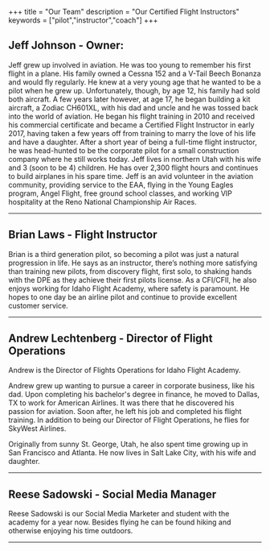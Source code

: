 +++
title = "Our Team"
description = "Our Certified Flight Instructors"
keywords = ["pilot","instructor","coach"]
+++

## Jeff Johnson - Owner: 

Jeff grew up involved in aviation. He was too young to remember his first flight in a plane. His family owned a Cessna 152 and a V-Tail Beech Bonanza and would fly regularly. He knew at a very young age that he wanted to be a pilot when he grew up. Unfortunately, though, by age 12, his family had sold both aircraft. A few years later however, at age 17, he began building a kit aircraft, a Zodiac CH601XL, with his dad and uncle and he was tossed back into the world of aviation. He began his flight training in 2010 and received his commercial certificate and became a Certified Flight Instructor in early 2017, having taken a few years off from training to marry the love of his life and have a daughter. After a short year of being a full-time flight instructor, he was head-hunted to be the corporate pilot for a small construction company where he still works today. Jeff lives in northern Utah with his wife and 3 (soon to be 4) children. He has over 2,300 flight hours and continues to build airplanes in his spare time. Jeff is an avid volunteer in the aviation community, providing service to the EAA, flying in the Young Eagles program, Angel Flight, free ground school classes, and working VIP hospitality at the Reno National Championship Air Races.

---

## Brian Laws - Flight Instructor

Brian is a third generation pilot, so becoming a pilot was just a natural progression in life. He says as an instructor, there’s nothing more satisfying than training new pilots, from discovery flight, first solo, to shaking hands with the DPE as they achieve their first pilots license. As a CFI/CFII, he also enjoys working for Idaho Flight Academy, where safety is paramount. He hopes to one day be an airline pilot and continue to provide excellent customer service.

---

## Andrew Lechtenberg - Director of Flight Operations

Andrew is the Director of Flights Operations for Idaho Flight Academy. 

Andrew grew up wanting to pursue a career in corporate business, like his dad. Upon completing his bachelor's degree in finance, he moved to Dallas, TX to work for American Airlines. It was there that he discovered his passion for aviation. Soon after, he left his job and completed his flight training. In addition to being our Director of Flight Operations, he flies for SkyWest Airlines.

Originally from sunny St. George, Utah, he also spent time growing up in San Francisco and Atlanta. He now lives in Salt Lake City, with his wife and daughter.

---

## Reese Sadowski - Social Media Manager

Reese Sadowski is our Social Media Marketer and student with the academy for a year now. Besides flying he can be found hiking and otherwise enjoying his time outdoors. 

---
